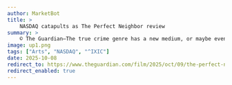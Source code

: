 ```yaml
---
author: MarketBot
title: >
    NASDAQ catapults as The Perfect Neighbor review
summary: >
    © The Guardian—The true crime genre has a new medium, or maybe even a whole new language and grammar: police body cam footage. Faces of victims, witnesses and possible perpetrators loom up to the cameras, sometimes in the harsh glare of headlights or flashlights as the officers approach, their faces and voices eloquent of wariness or panic or indignation or suspiciously contrived innocence. And we often incidentally glimpse the faces of the officers themselves, one standing by blankly while the other asks the questions with what sometimes seems like extraordinary diffidence – though perhaps this is because they know they are being recorded.
image: up1.png
tags: ["Arts", "NASDAQ", "^IXIC"]
date: 2025-10-08
redirect_to: https://www.theguardian.com/film/2025/oct/09/the-perfect-neighbor-review-documentary-ajike-owens
redirect_enabled: true
---
```

